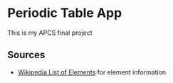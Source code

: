 # Periodic Table App

This is my APCS final project

## Sources
* [Wikipedia List of Elements](https://en.wikipedia.org/wiki/Chemical_element) for element information